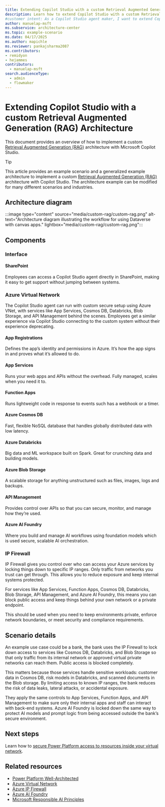```yaml
---  
title: Extending Copilot Studio with a custom Retrieval Augmented Generation (RAG) Architecture
description: Learn how to extend Copilot Studio with a custom Retrieval Augmented Generation (RAG) Architecture
#customer intent: As a Copilot Studio agent maker, I want to extend Copilot Studio with a Custom Retrieval Augmented Generation (RAG) Architecture.  
author: manuelap-msft
ms.subservice: architecture-center  
ms.topic: example-scenario
ms.date: 04/17/2025
ms.author: mapichle  
ms.reviewer: pankajsharma2087  
ms.contributors:
- remidyon
- hejammes
contributors:  
  - manuelap-msft  
search.audienceType:  
  - admin  
  - flowmaker  
---  
```


# Extending Copilot Studio with a custom Retrieval Augmented Generation (RAG) Architecture

This document provides an overview of how to implement a custom [Retrieval Augmented Generation (RAG)](/azure/ai-foundry/concepts/retrieval-augmented-generation) architecture with Microsoft Copilot Studio.

> [!TIP]  
> This article provides an example scenario and a generalized example architecture to implement a custom [Retrieval Augmented Generation (RAG)](/azure/ai-foundry/concepts/retrieval-augmented-generation) architecture with Copilot Studio. The architecture example can be modified for many different scenarios and industries.

## Architecture diagram  

:::image type="content" source="media/custom-rag/custom-rag.png" alt-text="Architecture diagram illustrating the workflow for using Dataverse with canvas apps." lightbox="media/custom-rag/custom-rag.png":::  

## Components

### Interface 

#### SharePoint 

Employees can access a Copilot Studio agent directly in SharePoint, making it easy to get support without jumping between systems.  

### Azure Virtual Network 

The Copilot Studio agent can run with custom secure setup using Azure VNet, with services like App Services, Cosmos DB, Databricks, Blob Storage, and API Management behind the scenes. Employees get a similar experience via Copilot Studio connecting to the custom system without their experience deprecating. 
 
#### App Registrations 

Defines the app’s identity and permissions in Azure. It’s how the app signs in and proves what it’s allowed to do. 

#### App Services 

Runs your web apps and APIs without the overhead. Fully managed, scales when you need it to.  

#### Function Apps 

Runs lightweight code in response to events such has a webhook or a timer. 

#### Azure Cosmos DB 

Fast, flexible NoSQL database that handles globally distributed data with low latency. 

#### Azure Databricks 

Big data and ML workspace built on Spark. Great for crunching data and building models. 

#### Azure Blob Storage 

A scalable storage for anything unstructured such as files, images, logs and backups. 

#### API Management 

Provides control over APIs so that you can secure, monitor, and manage how they’re used. 

#### Azure AI Foundry 

Where you build and manage AI workflows using foundation models which is used secure, scalable AI orchestration. 

### IP Firewall 

IP Firewall gives you control over who can access your Azure services by locking things down to specific IP ranges. Only traffic from networks you trust can get through. This allows you to reduce exposure and keep internal systems protected. 

For services like App Services, Function Apps, Cosmos DB, Databricks, Blob Storage, API Management, and Azure AI Foundry, this means you can block public access and keep things behind your own network or a private endpoint. 

This should be used when you need to keep environments private, enforce network boundaries, or meet security and compliance requirements. 

## Scenario details

An example use case could be a bank, the bank uses the IP Firewall to lock down access to services like Cosmos DB, Databricks, and Blob Storage so that only traffic from its internal network or approved virtual private networks can reach them. Public access is blocked completely. 

This matters because those services handle sensitive workloads: customer data in Cosmos DB, risk models in Databricks, and scanned documents in the Blob storage. By limiting access to known IP ranges, the bank reduces the risk of data leaks, lateral attacks, or accidental exposure. 

They apply the same controls to App Services, Function Apps, and API Management to make sure only their internal apps and staff can interact with back-end systems. Azure AI Foundry is locked down the same way to protect AI models and prompt logic from being accessed outside the bank’s secure environment. 

## Next steps

Learn how to [secure Power Platform access to resources inside your virtual network](secure-access-azure-resources.md).

## Related resources

- [Power Platform Well-Architected](/power-platform/well-architected/)
- [Azure Virtual Network](/azure/virtual-network/virtual-networks-overview)
- [Azure IP Firewall](/azure/virtual-network/ip-services/configure-public-ip-firewall)
- [Azure AI Foundry](/azure/ai-foundry/what-is-azure-ai-foundry)
- [Microsoft Responsible AI Principles](https://www.microsoft.com/ai/principles-and-approach/)
